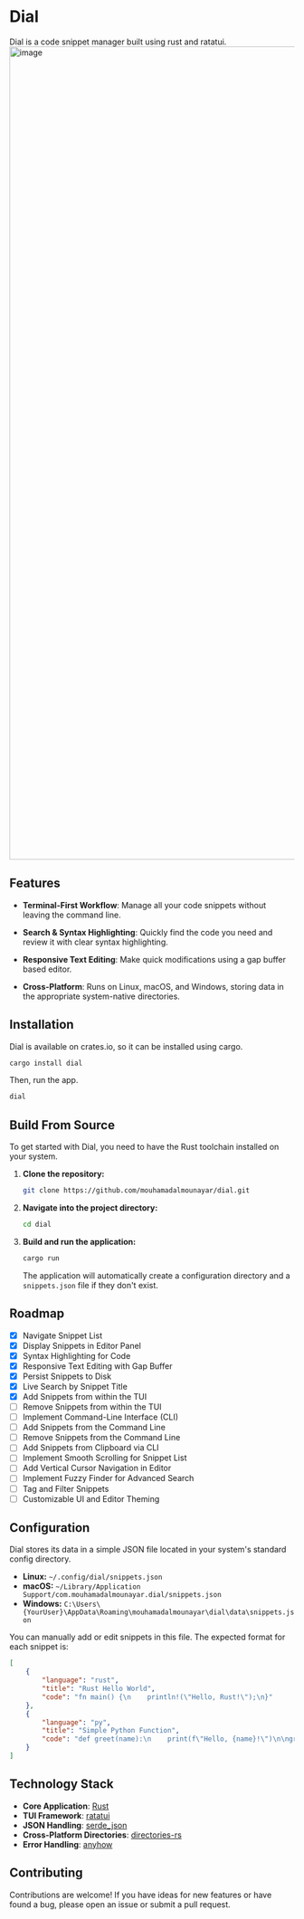 # Dial
Dial is a code snippet manager built using rust and ratatui.
<img width="2558" height="1438" alt="image" src="https://github.com/user-attachments/assets/9065b349-5d47-4eca-baa8-c84db345ae3a" />


## Features

-   **Terminal-First Workflow**: Manage all your code snippets without leaving the command line.

-   **Search & Syntax Highlighting**: Quickly find the code you need and review it with clear syntax highlighting.

-   **Responsive Text Editing**: Make quick modifications using a gap buffer based editor.

-   **Cross-Platform**: Runs on Linux, macOS, and Windows, storing data in the appropriate system-native directories.

## Installation

Dial is available on crates.io, so it can be installed using cargo. 

```bash
cargo install dial
```

Then, run the app.

```bash
dial
```

## Build From Source

To get started with Dial, you need to have the Rust toolchain installed on your system.

1.  **Clone the repository:**
    ```bash
    git clone https://github.com/mouhamadalmounayar/dial.git
    ```

2.  **Navigate into the project directory:**
    ```bash
    cd dial
    ```

3.  **Build and run the application:**
    ```bash
    cargo run
    ```
    The application will automatically create a configuration directory and a `snippets.json` file if they don't exist.

## Roadmap

- [x] Navigate Snippet List
- [x] Display Snippets in Editor Panel
- [x] Syntax Highlighting for Code
- [x] Responsive Text Editing with Gap Buffer
- [x] Persist Snippets to Disk
- [x] Live Search by Snippet Title
- [x] Add Snippets from within the TUI
- [ ] Remove Snippets from within the TUI
- [ ] Implement Command-Line Interface (CLI)
- [ ] Add Snippets from the Command Line
- [ ] Remove Snippets from the Command Line
- [ ] Add Snippets from Clipboard via CLI
- [ ] Implement Smooth Scrolling for Snippet List
- [ ] Add Vertical Cursor Navigation in Editor
- [ ] Implement Fuzzy Finder for Advanced Search
- [ ] Tag and Filter Snippets
- [ ] Customizable UI and Editor Theming

## Configuration

Dial stores its data in a simple JSON file located in your system's standard config directory.

-   **Linux:** `~/.config/dial/snippets.json`
-   **macOS:** `~/Library/Application Support/com.mouhamadalmounayar.dial/snippets.json`
-   **Windows:** `C:\Users\{YourUser}\AppData\Roaming\mouhamadalmounayar\dial\data\snippets.json`

You can manually add or edit snippets in this file. The expected format for each snippet is:

```json
[
    {
        "language": "rust",
        "title": "Rust Hello World",
        "code": "fn main() {\n    println!(\"Hello, Rust!\");\n}"
    },
    {
        "language": "py",
        "title": "Simple Python Function",
        "code": "def greet(name):\n    print(f\"Hello, {name}!\")\n\ngreet(\"World\")"
    }
]
```

## Technology Stack

-   **Core Application**: [Rust](https://www.rust-lang.org/)
-   **TUI Framework**: [ratatui](https://ratatui.rs/)
-   **JSON Handling**: [serde_json](https://github.com/serde-rs/json)
-   **Cross-Platform Directories**: [directories-rs](https://github.com/dirs-dev/directories-rs)
-   **Error Handling**: [anyhow](https://github.com/dtolnay/anyhow)

## Contributing

Contributions are welcome! If you have ideas for new features or have found a bug, please open an issue or submit a pull request.


